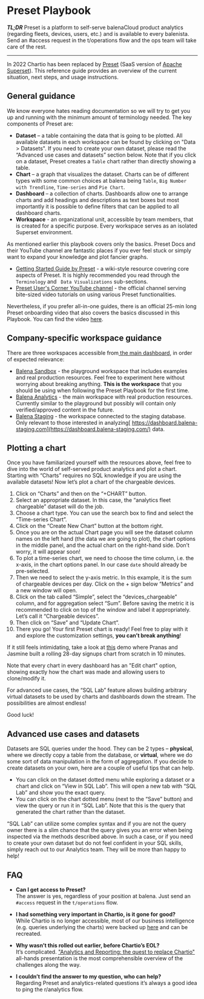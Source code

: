 # Preset Playbook

**_TL;DR_** Preset is a platform to self-serve balenaCloud product analytics (regarding fleets, devices, users, etc.) and is available to every balenista.
Send an #access request in the t/operations flow and the ops team will take care of the rest.

---

In 2022 Chartio has been replaced by [Preset](https://preset.io/) (SaaS version of [Apache Superset](https://superset.apache.org/)). This reference guide provides an overview of the current situation, next steps, and usage instructions.

## General guidance

We know everyone hates reading documentation so we will try to get you up and running with the minimum amount of terminology needed. The key components of Preset are:
* **Dataset** – a table containing the data that is going to be plotted. All available datasets in each workspace can be found by clicking on "Data > Datasets". If you need to create your own dataset, please read the “Advanced use cases and datasets” section below. Note that if you click on a dataset, Preset creates a `Table` chart rather than directly showing a table.
*  **Chart** – a graph that visualizes the dataset. Charts can be of different types with some common choices at balena being `Table`, `Big Number with Trendline`, `Time-series` and `Pie Chart`.  
*  **Dashboard** – a collection of charts. Dashboards allow one to arrange charts and add headings and descriptions as text boxes but most importantly it is possible to define filters that can be applied to all dashboard charts.
*  **Workspace** - an organizational unit, accessible by team members, that is created for a specific purpose. Every workspace serves as an isolated Superset environment.

As mentioned earlier this playbook covers only the basics. Preset Docs and their YouTube channel are fantastic places if you ever feel stuck or simply want to expand your knowledge and plot fancier graphs.
* [Getting Started Guide by Preset](https://docs.preset.io/docs/welcome-to-preset) - a wiki-style resource covering core aspects of Preset. It is highly recommended you read through the `Terminology` and ` Data Visualizations` sub-sections.
* [Preset User's Corner YouTube channel](https://www.youtube.com/channel/UCzg8opP7sG8n0Mi0e8yeqAg) - the official channel serving bite-sized video tutorials on using various Preset functionalities.

Nevertheless, if you prefer all-in-one guides, there is an official 25-min long Preset onboarding video that also covers the basics discussed in this Playbook. You can find the video [here](https://youtu.be/hvp4NMgifqY).

## Company-specific workspace guidance

There are three workspaces accessible from[ the main dashboard](https://manage.app.preset.io/app), in order of expected relevance:
* [Balena Sandbox](https://868c5593.us2a.app.preset.io/) - the playground workspace that includes examples and real production resources. Feel free to experiment here without worrying about breaking anything. **This is the workspace** that you should be using when following the Preset Playbook for the first time.
* [Balena Analytics](https://373617ab.us2a.app.preset.io/) - the main workspace with real production resources. Currently similar to the playground but possibly will contain only verified/approved content in the future.
* [Balena Staging](https://d0671a1a.us2a.app.preset.io/) - the workspace connected to the staging database. Only relevant to those interested in analyzing[ https://dashboard.balena-staging.com](https://dashboard.balena-staging.com/) data.

## Plotting a chart

Once you have familiarized yourself with the resources above, feel free to dive into the world of self-served product analytics and plot a chart. Starting with “Charts” requires no SQL knowledge if you are using the available datasets! Now let’s plot a chart of the chargeable devices.
1. Click on “Charts” and then on the “+CHART” button.
2. Select an appropriate dataset. In this case, the “analytics fleet chargeable” dataset will do the job.
3. Choose a chart type. You can use the search box to find and select the “Time-series Chart”.
4. Click on the “Create New Chart” button at the bottom right.
5. Once you are on the actual Chart page you will see the dataset column names on the left hand (the data we are going to plot), the chart options in the middle panel, and the actual chart on the right-hand side. Don’t worry, it will appear soon!
6. To plot a time-series chart, we need to choose the time column, i.e. the x-axis, in the chart options panel. In our case `date` should already be pre-selected.
7. Then we need to select the y-axis metric. In this example, it is the sum of chargeable devices per day. Click on the + sign below “Metrics” and a new window will open.
8. Click on the tab called “Simple”, select the “devices_chargeable” column, and for aggregation select “Sum”. Before saving the metric it is recommended to click on top of the window and label it appropriately. Let’s call it “Chargeable devices”.
9.  Then click on “Save” and “Update Chart”.
10. There you go! Your first Preset chart is ready! Feel free to play with it and explore the customization settings, **you can’t break anything**!

If it still feels intimidating, take a look at [this](https://drive.google.com/file/d/1t7Tl_kQzRyvt7WR9rZXHMCgnci95YS6c) demo where Pranas and Jasmine built a rolling 28-day signups chart from scratch in 10 minutes.

Note that every chart in every dashboard has an "Edit chart" option, showing exactly how the chart was made and allowing users to clone/modify it.

For advanced use cases, the “SQL Lab” feature allows building arbitrary virtual datasets to be used by charts and dashboards down the stream. The possibilities are almost endless!

Good luck!

## Advanced use cases and datasets

Datasets are SQL queries under the hood. They can be 2 types – **physical**, where we directly copy a table from the database, or **virtual**, where we do some sort of data manipulation in the form of aggregation.
If you decide to create datasets on your own, here are a couple of useful tips that can help.
* You can click on the dataset dotted menu while exploring a dataset or a chart and click on “View in SQL Lab”. This will open a new tab with “SQL Lab” and show you the exact query.
* You can click on the chart dotted menu (next to the “Save” button) and view the query or run it in “SQL Lab”. Note that this is the query that generated the chart rather than the dataset.

“SQL Lab” can utilize some complex syntax and if you are not the query owner there is a slim chance that the query gives you an error when being inspected via the methods described above. In such a case, or if you need to create your own dataset but do not feel confident in your SQL skills, simply reach out to our Analytics team. They will be more than happy to help!

## FAQ

- **Can I get access to Preset?**  
The answer is yes, regardless of your position at balena. Just send an `#access` request in the `t/operations` flow.

- **I had something very important in Chartio, is it gone for good?**  
While Chartio is no longer accessible, most of our business intelligence (e.g. queries underlying the charts) were backed up [here](https://github.com/balena-io/analytics-pipeline/tree/master/chartio/backup) and can be recreated.

- **Why wasn’t this rolled out earlier, before Chartio’s EOL?**  
It’s complicated. ["Analytics and Reporting: the quest to replace Chartio"](https://github.com/balena-io/balena-io/wiki/All-hands-presentations#fri-january-28--2022-analytics-and-reporting-the-quest-to-replace-chartio) all-hands presentation is the most comprehensible overview of the challenges along the way.

- **I couldn’t find the answer to my question, who can help?**  
Regarding Preset and analytics-related questions it’s always a good idea to ping the r/analytics flow.
